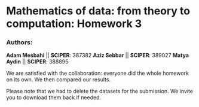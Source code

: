 # Mathematics of data: from theory to computation: Homework 3

### Authors:
**Adam Mesbahi** || **SCIPER**: 387382
**Aziz Sebbar** || **SCIPER**: 389027
**Matya Aydin** || **SCIPER**: 388895

We are satisfied with the collaboration: everyone did the whole homework on its own. We then compared our results.

Please note that we had to delete the datasets for the submission. We invite you to download them back if needed.
